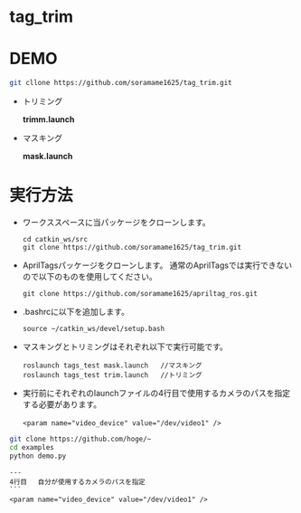
# tag_trim　　

# DEMO
   

```bash
git cllone https://github.com/soramame1625/tag_trim.git
```
- トリミング　

    **trimm.launch**
- マスキング　

    **mask.launch**

# 実行方法
- ワークススペースに当パッケージをクローンします。
   ```
   cd catkin_ws/src
   git clone https://github.com/soramame1625/tag_trim.git
   ```
- AprilTagsパッケージをクローンします。
  通常のAprilTagsでは実行できないので以下のものを使用してください。
   ```
   git clone https://github.com/soramame1625/apriltag_ros.git
   ```
- .bashrcに以下を追加します。
   ```
   source ~/catkin_ws/devel/setup.bash
   ```
- マスキングとトリミングはそれぞれ以下で実行可能です。
   ```
   roslaunch tags_test mask.launch   //マスキング
   roslaunch tags_test trim.launch   //トリミング
   ```
- 実行前にそれぞれのlaunchファイルの4行目で使用するカメラのパスを指定する必要があります。
   ```
   <param name="video_device" value="/dev/video1" />　
   ```
   
```bash
git clone https://github.com/hoge/~
cd examples
python demo.py
```

    ---
    4行目　 自分が使用するカメラのパスを指定
    ```
    <param name="video_device" value="/dev/video1" />　
